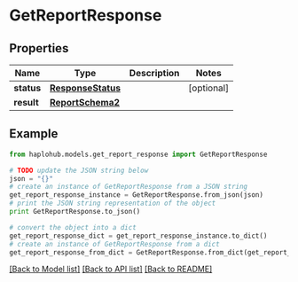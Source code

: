 # GetReportResponse


## Properties
Name | Type | Description | Notes
------------ | ------------- | ------------- | -------------
**status** | [**ResponseStatus**](ResponseStatus.md) |  | [optional] 
**result** | [**ReportSchema2**](ReportSchema2.md) |  | 

## Example

```python
from haplohub.models.get_report_response import GetReportResponse

# TODO update the JSON string below
json = "{}"
# create an instance of GetReportResponse from a JSON string
get_report_response_instance = GetReportResponse.from_json(json)
# print the JSON string representation of the object
print GetReportResponse.to_json()

# convert the object into a dict
get_report_response_dict = get_report_response_instance.to_dict()
# create an instance of GetReportResponse from a dict
get_report_response_from_dict = GetReportResponse.from_dict(get_report_response_dict)
```
[[Back to Model list]](../README.md#documentation-for-models) [[Back to API list]](../README.md#documentation-for-api-endpoints) [[Back to README]](../README.md)


